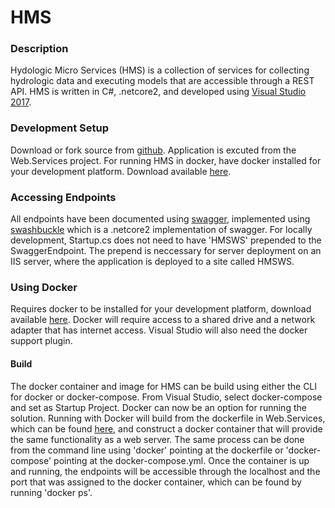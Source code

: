 # HMS
### Description
Hydologic Micro Services (HMS) is a collection of services for collecting hydrologic data and executing models that are accessible through a REST API. HMS is written in C#, .netcore2, and developed using [Visual Studio 2017](https://www.visualstudio.com/downloads/). 

### Development Setup
Download or fork source from [github](https://github.com/quanted/hms.git).
Application is excuted from the Web.Services project.
For running HMS in docker, have docker installed for your development platform. Download available [here](https://docs.docker.com/install/).

### Accessing Endpoints
All endpoints have been documented using [swagger](https://swagger.io/), implemented using [swashbuckle](https://github.com/domaindrivendev/Swashbuckle.AspNetCore) which is a .netcore2 implementation of swagger. For locally development, Startup.cs does not need to have 'HMSWS' prepended to the SwaggerEndpoint. The prepend is neccessary for server deployment on an IIS server, where the application is deployed to a site called HMSWS.

### Using Docker
Requires docker to be installed for your development platform, download available [here](https://docs.docker.com/install/). Docker will require access to a shared drive and a network adapter that has internet access. Visual Studio will also need the docker support plugin.

#### Build
The docker container and image for HMS can be build using either the CLI for docker or docker-compose. From Visual Studio, select docker-compose and set as Startup Project. Docker can now be an option for running the solution. Running with Docker will build from the dockerfile in Web.Services, which can be found [here](https://github.com/quanted/hms/blob/dev/Web.Services/Dockerfile), and construct a docker container that will provide the same functionality as a web server. The same process can be done from the command line using 'docker' pointing at the dockerfile or 'docker-compose' pointing at the docker-compose.yml. Once the container is up and running, the endpoints will be accessible through the localhost and the port that was assigned to the docker container, which can be found by running 'docker ps'. 
